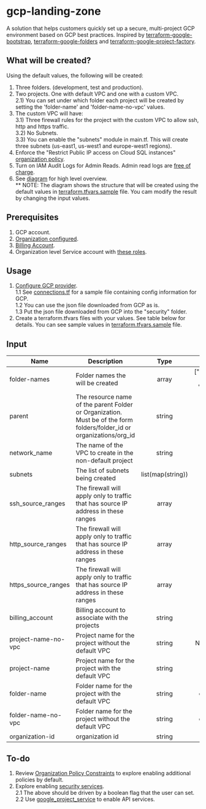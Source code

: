 # gcp-landing-zone
A solution that helps customers quickly set up a secure, multi-project GCP environment based on GCP best practices.
Inspired by [terraform-google-bootstrap](https://github.com/terraform-google-modules/terraform-google-bootstrap), [terraform-google-folders](https://github.com/terraform-google-modules/terraform-google-folders) and [terraform-google-project-factory](https://github.com/terraform-google-modules/terraform-google-project-factory).

## What will be created?
Using the default values, the following will be created:
1) Three folders. (development, test and production).
2) Two projects. One with default VPC and one with a custom VPC. <br/>
    2.1) You can set under which folder each project will be created by setting the 'folder-name' and 'folder-name-no-vpc' values.
3) The custom VPC will have: <br/>
    3.1) Three firewall rules for the project with the custom VPC to allow ssh, http and https traffic. <br/>
    3.2) No Subnets. <br/>
    3.3) You can enable the "subnets" module in main.tf. This will create three subnets (us-east1, us-west1 and europe-west1 regions). <br/>
4) Enforce the "Restrict Public IP access on Cloud SQL instances" [organization policy](https://cloud.google.com/resource-manager/docs/organization-policy/org-policy-constraints).
5) Turn on IAM Audit Logs for Admin Reads. Admin read logs are [free of charge](https://cloud.google.com/audit-logs). 
6) See [diagram](https://github.com/UriKatsirPrivate/gcp-landing-zone/blob/master/docs/LandingZone.pdf) for high level overview. <br/>
** NOTE: The diagram shows the structure that will be created using the default values in [terraform.tfvars.sample](https://github.com/UriKatsirPrivate/gcp-landing-zone/blob/master/terraform.tfvars.sample) file. You cam modify the result by changing the input values.

## Prerequisites
1) GCP account.
2) [Organization configured](https://cloud.google.com/resource-manager/docs/creating-managing-organization).
3) [Billing Account](https://cloud.google.com/billing/docs/how-to/manage-billing-account).
4) Organization level Service account with [these roles](https://github.com/UriKatsirPrivate/gcp-landing-zone/blob/master/docs/ServiceAccount.png).
<!-- 4) Cloud Resource Manager API is activated (https://console.developers.google.com/apis/api/cloudresourcemanager.googleapis.com/overview?project=<Project ID>) -->

## Usage
1. [Configure GCP provider](https://learn.hashicorp.com/terraform/gcp/build#configuration). <br/>
    1.1 See [connections.tf](https://github.com/UriKatsirPrivate/gcp-landing-zone/blob/master/connections.tf) for a sample file containing config information for GCP. <br/>
    1.2 You can use the json file downloaded from GCP as is. <br/>
    1.3 Put the json file downloaded from GCP into the "security" folder. <br/>
2. Create a terraform.tfvars files with your values. See table below for details. You can see sample values in [terraform.tfvars.sample](https://github.com/UriKatsirPrivate/gcp-landing-zone/blob/master/terraform.tfvars.sample) file.


## Input
| Name | Description | Type | Default | Required |
|------|-------------|:----:|:-----:|:-----:|
| folder-names | Folder names the will be created | array | ["development", "test", "production"] | yes |
| parent | The resource name of the parent Folder or Organization. Must be of the form folders/folder_id or organizations/org_id | string | n/a | yes |
| network_name | The name of the VPC to create in the non-default project | string | n/a | yes |
| subnets | The list of subnets being created | list(map(string)) | n/a | yes |
| ssh_source_ranges | The firewall will apply only to traffic that has source IP address in these ranges  | array | ["0.0.0.0/0"] | yes |
| http_source_ranges | The firewall will apply only to traffic that has source IP address in these ranges  | array | ["0.0.0.0/0"] | yes |
| https_source_ranges | The firewall will apply only to traffic that has source IP address in these ranges  | array | ["0.0.0.0/0"] | yes |
| billing_account | Billing account to associate with the projects | string | n/a | yes |
| project-name-no-vpc | Project name for the project without the default VPC | string | No Default VPC | yes |
| project-name | Project name for the project with the default VPC | string | Default VPC | yes |
| folder-name | Folder name for the project with the default VPC | string | development | yes |
| folder-name-no-vpc | Folder name for the project without the default VPC | string | development | yes |
| organization-id | organization id | string | n/a | yes |


## To-do
1. Review [Organization Policy Constraints](https://cloud.google.com/resource-manager/docs/organization-policy/org-policy-constraints) to explore enabling additional policies by default.
2. Explore enabling [security services](https://cloud.google.com/security/products). <br/>
    2.1 The above should be driven by a boolean flag that the user can set.<br/>
    2.2 Use [google_project_service](https://www.terraform.io/docs/providers/google/r/google_project_service.html) to enable API services.